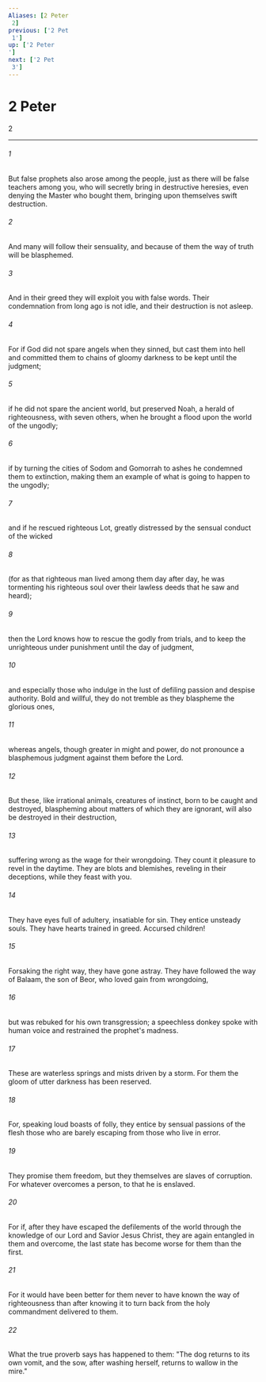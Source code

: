 ```yaml
---
Aliases: [2 Peter 2]
previous: ['2 Pet 1']
up: ['2 Peter']
next: ['2 Pet 3']
---
```

# 2 Peter 2

***
 

###### 1 
But false prophets also arose among the people, just as there will be false teachers among you, who will secretly bring in destructive heresies, even denying the Master who bought them, bringing upon themselves swift destruction.  

###### 2 
And many will follow their sensuality, and because of them the way of truth will be blasphemed.  

###### 3 
And in their greed they will exploit you with false words. Their condemnation from long ago is not idle, and their destruction is not asleep.  

###### 4 
For if God did not spare angels when they sinned, but cast them into hell and committed them to chains of gloomy darkness to be kept until the judgment;  

###### 5 
if he did not spare the ancient world, but preserved Noah, a herald of righteousness, with seven others, when he brought a flood upon the world of the ungodly;  

###### 6 
if by turning the cities of Sodom and Gomorrah to ashes he condemned them to extinction, making them an example of what is going to happen to the ungodly;  

###### 7 
and if he rescued righteous Lot, greatly distressed by the sensual conduct of the wicked  

###### 8 
(for as that righteous man lived among them day after day, he was tormenting his righteous soul over their lawless deeds that he saw and heard);  

###### 9 
then the Lord knows how to rescue the godly from trials, and to keep the unrighteous under punishment until the day of judgment,  

###### 10 
and especially those who indulge in the lust of defiling passion and despise authority. Bold and willful, they do not tremble as they blaspheme the glorious ones,  

###### 11 
whereas angels, though greater in might and power, do not pronounce a blasphemous judgment against them before the Lord.  

###### 12 
But these, like irrational animals, creatures of instinct, born to be caught and destroyed, blaspheming about matters of which they are ignorant, will also be destroyed in their destruction,  

###### 13 
suffering wrong as the wage for their wrongdoing. They count it pleasure to revel in the daytime. They are blots and blemishes, reveling in their deceptions, while they feast with you.  

###### 14 
They have eyes full of adultery, insatiable for sin. They entice unsteady souls. They have hearts trained in greed. Accursed children!  

###### 15 
Forsaking the right way, they have gone astray. They have followed the way of Balaam, the son of Beor, who loved gain from wrongdoing,  

###### 16 
but was rebuked for his own transgression; a speechless donkey spoke with human voice and restrained the prophet's madness.  

###### 17 
These are waterless springs and mists driven by a storm. For them the gloom of utter darkness has been reserved.  

###### 18 
For, speaking loud boasts of folly, they entice by sensual passions of the flesh those who are barely escaping from those who live in error.  

###### 19 
They promise them freedom, but they themselves are slaves of corruption. For whatever overcomes a person, to that he is enslaved.  

###### 20 
For if, after they have escaped the defilements of the world through the knowledge of our Lord and Savior Jesus Christ, they are again entangled in them and overcome, the last state has become worse for them than the first.  

###### 21 
For it would have been better for them never to have known the way of righteousness than after knowing it to turn back from the holy commandment delivered to them.  

###### 22 
What the true proverb says has happened to them: "The dog returns to its own vomit, and the sow, after washing herself, returns to wallow in the mire."
